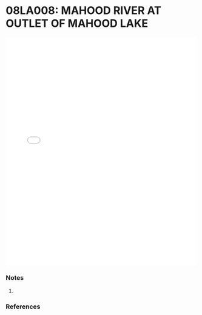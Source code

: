 # 08LA008: MAHOOD RIVER AT OUTLET OF MAHOOD LAKE

<iframe src="/distribution_estimation/_static/stations/08LA008_fdc.html" width="100%" height="600" frameborder="0"></iframe>

### Notes
1. 

### References

